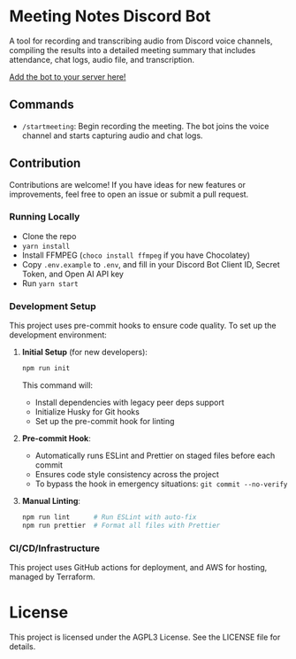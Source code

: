 # Meeting Notes Discord Bot

A tool for recording and transcribing audio from Discord voice channels, compiling the results into a detailed meeting summary that includes attendance, chat logs, audio file, and transcription.

[Add the bot to your server here!](https://discord.com/oauth2/authorize?client_id=1278729036528619633)

## Commands

- `/startmeeting`: Begin recording the meeting. The bot joins the voice channel and starts capturing audio and chat logs.

## Contribution

Contributions are welcome! If you have ideas for new features or improvements, feel free to open an issue or submit a pull request.

### Running Locally

- Clone the repo
- `yarn install`
- Install FFMPEG (`choco install ffmpeg` if you have Chocolatey)
- Copy `.env.example` to `.env`, and fill in your Discord Bot Client ID, Secret Token, and Open AI API key
- Run `yarn start`

### Development Setup

This project uses pre-commit hooks to ensure code quality. To set up the development environment:

1. **Initial Setup** (for new developers):

   ```bash
   npm run init
   ```

   This command will:

   - Install dependencies with legacy peer deps support
   - Initialize Husky for Git hooks
   - Set up the pre-commit hook for linting

2. **Pre-commit Hook**:

   - Automatically runs ESLint and Prettier on staged files before each commit
   - Ensures code style consistency across the project
   - To bypass the hook in emergency situations: `git commit --no-verify`

3. **Manual Linting**:
   ```bash
   npm run lint      # Run ESLint with auto-fix
   npm run prettier  # Format all files with Prettier
   ```

### CI/CD/Infrastructure

This project uses GitHub actions for deployment, and AWS for hosting, managed by Terraform.

# License

This project is licensed under the AGPL3 License. See the LICENSE file for details.
